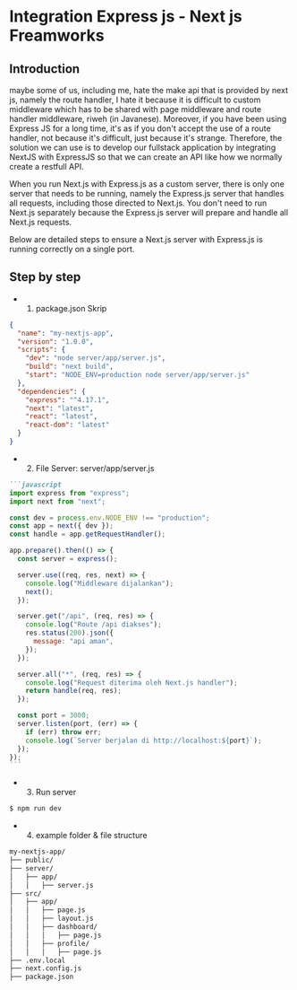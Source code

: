 # Integration Express js - Next js Freamworks

## Introduction

maybe some of us, including me, hate the make api that is provided by next js, namely the route handler, I hate it because it is difficult to custom middleware which has to be shared with page middleware and route handler middleware, riweh (in Javanese). Moreover, if you have been using Express JS for a long time, it's as if you don't accept the use of a route handler, not because it's difficult, just because it's strange. Therefore, the solution we can use is to develop our fullstack application by integrating NextJS with ExpressJS so that we can create an API like how we normally create a restfull API.

When you run Next.js with Express.js as a custom server, there is only one server that needs to be running, namely the Express.js server that handles all requests, including those directed to Next.js. You don't need to run Next.js separately because the Express.js server will prepare and handle all Next.js requests.

Below are detailed steps to ensure a Next.js server with Express.js is running correctly on a single port.

## Step by step

- 1. package.json Skrip

```json
{
  "name": "my-nextjs-app",
  "version": "1.0.0",
  "scripts": {
    "dev": "node server/app/server.js",
    "build": "next build",
    "start": "NODE_ENV=production node server/app/server.js"
  },
  "dependencies": {
    "express": "^4.17.1",
    "next": "latest",
    "react": "latest",
    "react-dom": "latest"
  }
}
```

- 2. File Server: server/app/server.js

````markdown
```javascript
import express from "express";
import next from "next";

const dev = process.env.NODE_ENV !== "production";
const app = next({ dev });
const handle = app.getRequestHandler();

app.prepare().then(() => {
  const server = express();

  server.use((req, res, next) => {
    console.log("Middleware dijalankan");
    next();
  });

  server.get("/api", (req, res) => {
    console.log("Route /api diakses");
    res.status(200).json({
      message: "api aman",
    });
  });

  server.all("*", (req, res) => {
    console.log("Request diterima oleh Next.js handler");
    return handle(req, res);
  });

  const port = 3000;
  server.listen(port, (err) => {
    if (err) throw err;
    console.log(`Server berjalan di http://localhost:${port}`);
  });
});
```
````

- 3. Run server

```bash
$ npm run dev

```

- 4. example folder & file structure

```bash
my-nextjs-app/
├── public/
├── server/
│   ├── app/
│   │   ├── server.js
├── src/
│   ├── app/
│   │   ├── page.js
│   │   ├── layout.js
│   │   ├── dashboard/
│   │   │   ├── page.js
│   │   ├── profile/
│   │   │   ├── page.js
├── .env.local
├── next.config.js
├── package.json

```
